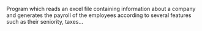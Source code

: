 Program which reads an excel file containing information about a company and generates the payroll of the employees according to several features such as their seniority, taxes...
